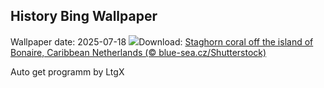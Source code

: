 ## History Bing Wallpaper
Wallpaper date: 2025-07-18
![](https://www.bing.com/th?id=OHR.AcroporaReef_EN-GB6231237422_UHD.jpg&w=1000)Download: [Staghorn coral off the island of Bonaire, Caribbean Netherlands (© blue-sea.cz/Shutterstock)](https://www.bing.com/th?id=OHR.AcroporaReef_EN-GB6231237422_UHD.jpg)

Auto get programm by LtgX
